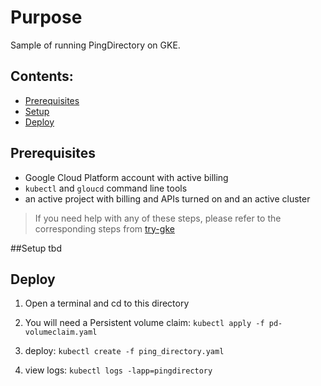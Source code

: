 # Purpose
Sample of running PingDirectory on GKE. 

## Contents: 
* [Prerequisites](prerequisites)
* [Setup](Setup)
* [Deploy](deploy)

## Prerequisites
* Google Cloud Platform account with active billing
* `kubectl` and `gloucd` command line tools
* an active project with billing and APIs turned on and an active cluster
> If you need help with any of these steps, please refer to the corresponding steps from [try-gke](https://github.com/GoogleCloudPlatform/kubernetes-engine-samples/blob/master/try-gke/README.md)



##Setup
tbd

## Deploy
1. Open a terminal and cd to this directory

2. You will need a Persistent volume claim:
`kubectl apply -f pd-volumeclaim.yaml`

3. deploy: 
`kubectl create -f ping_directory.yaml`

4. view logs:
`kubectl logs -lapp=pingdirectory`